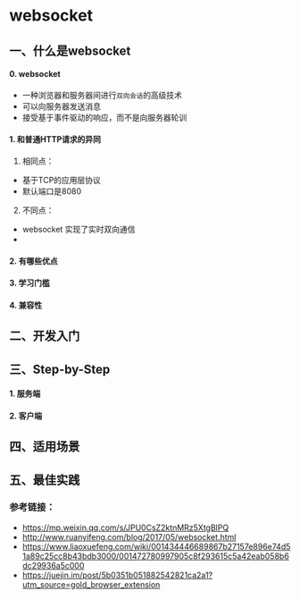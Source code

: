 # websocket

## 一、什么是websocket

#### 0. websocket
- 一种浏览器和服务器间进行`双向会话`的高级技术
- 可以向服务器发送消息
- 接受基于事件驱动的响应，而不是向服务器轮训

#### 1. 和普通HTTP请求的异同

1. 相同点：

- 基于TCP的应用层协议
- 默认端口是8080

2. 不同点：

- websocket 实现了实时双向通信
- 

#### 2. 有哪些优点

#### 3. 学习门槛

#### 4. 兼容性

## 二、开发入门

## 三、Step-by-Step

#### 1. 服务端

#### 2. 客户端

## 四、适用场景

## 五、最佳实践

### 参考链接：
- https://mp.weixin.qq.com/s/JPU0CsZ2ktnMRz5XtgBlPQ
- http://www.ruanyifeng.com/blog/2017/05/websocket.html
- https://www.liaoxuefeng.com/wiki/001434446689867b27157e896e74d51a89c25cc8b43bdb3000/001472780997905c8f293615c5a42eab058b6dc29936a5c000
- https://juejin.im/post/5b0351b051882542821ca2a1?utm_source=gold_browser_extension